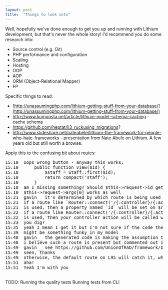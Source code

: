 ```yaml
---
layout: post
title:  "Things to look into"
---
```


Well, hopefully we've done enough to get you up and running with Lithium development, but that's never the whole story! I'd recommend you do some research into:

* Source control (e.g. Git)
* PHP performance and configuration
* Scaling
* Hosting
* OOP
* AOP
* ORM (Object-Relational Mapper)
* FP

Specific things to read:

* [http://unassumingphp.com/lithium-getting-stuff-from-your-database/](http://unassumingphp.com/lithium-getting-stuff-from-your-database/)
* http://www.komposta.net/article/lithium-model-schema-caching - cache schema
* https://github.com/heptat/li3_ruckusing_migrations?
* http://www.slideshare.net/nateabele/lithium-the-framework-for-people-who-hate-frameworks - presentation from Nate Abele on Lithium. A few years old but still worth a browse.

Apply this to the confusing bit about routes:

<pre>
15:10 <gavin__> oops wrong button - anyway this works:
15:10 <gavin__> 	public function view($id) {
15:10 <gavin__>         $staff = Staff::first($id);
15:10 <gavin__> 		return compact('staff');
15:10 <gavin__> 	}
15:10 <gavin__> am I missing something? Should $this->request->id get set magically somewhere?
15:10 <gavin__> $this->request->args[0] works as well
15:21 <wms> gavin__ it's determined by which route is being used
15:21 <wms> if a route like `Router::connect('/{:controller}/{:action}/{:id:\d+}');
15:21 <wms> is used, then a property named `id` will be set on $request
15:22 <wms> if a route like Router::connect('/{:controller}/{:action}/{:args}');
15:22 <wms> is used, then your controller action will be called with `args`
15:23 <wms> you dig?
15:35 <gavin__> yeah I mean I get it but I'm not sure if the code the generator is writing is broken
15:39 <gavin__> might be something funky in my model
15:48 <wms> gavin__ the generated code is making the assumption that the action will be called from the route given in the first example
15:48 <wms> i believe such a route is present but commented out in the 'framework' distribution
15:49 <wms> gavin__ see https://github.com/UnionOfRAD/framework/blob/master/app/config/routes.php#L81
15:49 <gavin__> seen, thanks
15:49 <wms> otherwise, the default route on L95 will catch it, which will call view($id) rather than setting request->id
15:51 <gavin__> aha!
15:51 <gavin__> Yeah I'm with you

</pre>


TODO:
Running the quality tests
Running tests from CLI